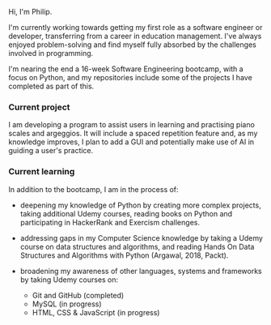 
Hi, I'm Philip.

I'm currently working towards getting my first role as a software engineer 
or developer, transferring from a career in education management.  I've always 
enjoyed problem-solving and find myself fully absorbed by the challenges 
involved in programming.

I'm nearing the end a 16-week Software Engineering bootcamp, with a focus on
Python, and my repositories include some of the projects I have completed as
part of this.


### Current project

I am developing a program to assist users in learning and practising piano 
scales and argeggios. It will include a spaced repetition feature and, 
as my knowledge improves, I plan to add a GUI and potentially make use of AI
in guiding a user's practice.


### Current learning

In addition to the bootcamp, I am in the process of:

* deepening my knowledge of Python by creating more complex projects, taking
  additional Udemy courses, reading books on Python and participating in
  HackerRank and Exercism challenges.

* addressing gaps in my Computer Science knowledge by taking a Udemy course
  on data structures and algorithms, and reading Hands On Data Structures
  and Algorithms with Python (Argawal, 2018, Packt).

* broadening my awareness of other languages, systems and frameworks by taking
  Udemy courses on:

  * Git and GitHub (completed)
  * MySQL (in progress)
  * HTML, CSS & JavaScript (in progress)


<!--
**Pidgety/Pidgety** is a ✨ _special_ ✨ repository because its `README.md` (this file) appears on your GitHub profile.

Here are some ideas to get you started:

- 🔭 I’m currently working on ...
- 🌱 I’m currently learning ...
- 👯 I’m looking to collaborate on ...
- 🤔 I’m looking for help with ...
- 💬 Ask me about ...
- 📫 How to reach me: ...
- 😄 Pronouns: ...
- ⚡ Fun fact: ...
-->
